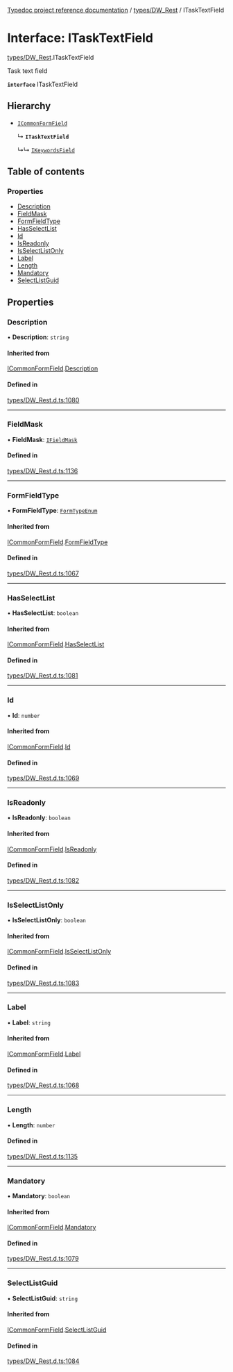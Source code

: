 [Typedoc project reference documentation](../README.md) / [types/DW_Rest](../modules/types_dw_rest.md) / ITaskTextField

# Interface: ITaskTextField

[types/DW_Rest](../modules/types_dw_rest.md).ITaskTextField

Task text field

**`interface`** ITaskTextField

## Hierarchy

- [`ICommonFormField`](types_dw_rest.icommonformfield.md)

  ↳ **`ITaskTextField`**

  ↳↳ [`IKeywordsField`](types_dw_rest.ikeywordsfield.md)

## Table of contents

### Properties

- [Description](types_dw_rest.itasktextfield.md#description)
- [FieldMask](types_dw_rest.itasktextfield.md#fieldmask)
- [FormFieldType](types_dw_rest.itasktextfield.md#formfieldtype)
- [HasSelectList](types_dw_rest.itasktextfield.md#hasselectlist)
- [Id](types_dw_rest.itasktextfield.md#id)
- [IsReadonly](types_dw_rest.itasktextfield.md#isreadonly)
- [IsSelectListOnly](types_dw_rest.itasktextfield.md#isselectlistonly)
- [Label](types_dw_rest.itasktextfield.md#label)
- [Length](types_dw_rest.itasktextfield.md#length)
- [Mandatory](types_dw_rest.itasktextfield.md#mandatory)
- [SelectListGuid](types_dw_rest.itasktextfield.md#selectlistguid)

## Properties

### Description

• **Description**: `string`

#### Inherited from

[ICommonFormField](types_dw_rest.icommonformfield.md).[Description](types_dw_rest.icommonformfield.md#description)

#### Defined in

[types/DW_Rest.d.ts:1080](https://github.com/DocuWare/REST-Sample-TS/blob/828b3d4/src/types/DW_Rest.d.ts#L1080)

___

### FieldMask

• **FieldMask**: [`IFieldMask`](types_dw_rest.ifieldmask.md)

#### Defined in

[types/DW_Rest.d.ts:1136](https://github.com/DocuWare/REST-Sample-TS/blob/828b3d4/src/types/DW_Rest.d.ts#L1136)

___

### FormFieldType

• **FormFieldType**: [`FormTypeEnum`](../enums/types_dw_rest.formtypeenum.md)

#### Inherited from

[ICommonFormField](types_dw_rest.icommonformfield.md).[FormFieldType](types_dw_rest.icommonformfield.md#formfieldtype)

#### Defined in

[types/DW_Rest.d.ts:1067](https://github.com/DocuWare/REST-Sample-TS/blob/828b3d4/src/types/DW_Rest.d.ts#L1067)

___

### HasSelectList

• **HasSelectList**: `boolean`

#### Inherited from

[ICommonFormField](types_dw_rest.icommonformfield.md).[HasSelectList](types_dw_rest.icommonformfield.md#hasselectlist)

#### Defined in

[types/DW_Rest.d.ts:1081](https://github.com/DocuWare/REST-Sample-TS/blob/828b3d4/src/types/DW_Rest.d.ts#L1081)

___

### Id

• **Id**: `number`

#### Inherited from

[ICommonFormField](types_dw_rest.icommonformfield.md).[Id](types_dw_rest.icommonformfield.md#id)

#### Defined in

[types/DW_Rest.d.ts:1069](https://github.com/DocuWare/REST-Sample-TS/blob/828b3d4/src/types/DW_Rest.d.ts#L1069)

___

### IsReadonly

• **IsReadonly**: `boolean`

#### Inherited from

[ICommonFormField](types_dw_rest.icommonformfield.md).[IsReadonly](types_dw_rest.icommonformfield.md#isreadonly)

#### Defined in

[types/DW_Rest.d.ts:1082](https://github.com/DocuWare/REST-Sample-TS/blob/828b3d4/src/types/DW_Rest.d.ts#L1082)

___

### IsSelectListOnly

• **IsSelectListOnly**: `boolean`

#### Inherited from

[ICommonFormField](types_dw_rest.icommonformfield.md).[IsSelectListOnly](types_dw_rest.icommonformfield.md#isselectlistonly)

#### Defined in

[types/DW_Rest.d.ts:1083](https://github.com/DocuWare/REST-Sample-TS/blob/828b3d4/src/types/DW_Rest.d.ts#L1083)

___

### Label

• **Label**: `string`

#### Inherited from

[ICommonFormField](types_dw_rest.icommonformfield.md).[Label](types_dw_rest.icommonformfield.md#label)

#### Defined in

[types/DW_Rest.d.ts:1068](https://github.com/DocuWare/REST-Sample-TS/blob/828b3d4/src/types/DW_Rest.d.ts#L1068)

___

### Length

• **Length**: `number`

#### Defined in

[types/DW_Rest.d.ts:1135](https://github.com/DocuWare/REST-Sample-TS/blob/828b3d4/src/types/DW_Rest.d.ts#L1135)

___

### Mandatory

• **Mandatory**: `boolean`

#### Inherited from

[ICommonFormField](types_dw_rest.icommonformfield.md).[Mandatory](types_dw_rest.icommonformfield.md#mandatory)

#### Defined in

[types/DW_Rest.d.ts:1079](https://github.com/DocuWare/REST-Sample-TS/blob/828b3d4/src/types/DW_Rest.d.ts#L1079)

___

### SelectListGuid

• **SelectListGuid**: `string`

#### Inherited from

[ICommonFormField](types_dw_rest.icommonformfield.md).[SelectListGuid](types_dw_rest.icommonformfield.md#selectlistguid)

#### Defined in

[types/DW_Rest.d.ts:1084](https://github.com/DocuWare/REST-Sample-TS/blob/828b3d4/src/types/DW_Rest.d.ts#L1084)
